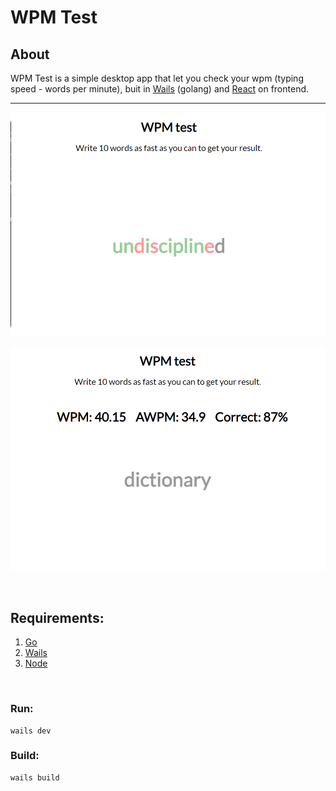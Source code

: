 # WPM Test

## About

WPM Test is a simple desktop app that let you check your wpm (typing speed - words per minute), 
buit in [Wails](https://wails.io/) (golang) and [React](https://en.reactjs.org/) on frontend.
***

<p align="center">
<img src="screenshots/Screenshot_1.png" alt="drawing" width="600"/>
</p>
<p align="center">
<img src="screenshots/Screenshot_2.png" alt="drawing" width="600"/>
</p>

<br/>

## Requirements:
1. [Go](https://go.dev/)
2. [Wails](https://wails.io/)
3. [Node](https://nodejs.org/en/)

<br/>

### Run:

```
wails dev 
```

### Build:

```
wails build
```
